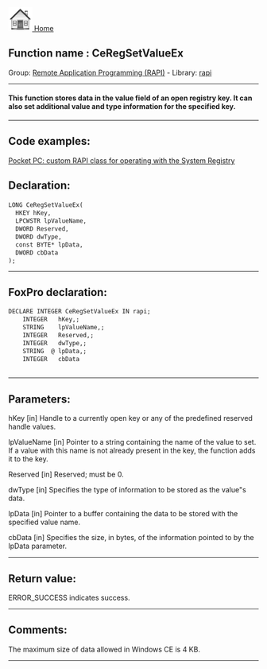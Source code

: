 [<img src="../../images/home.png"> Home ](https://github.com/VFPX/Win32API)  

## Function name : CeRegSetValueEx
Group: [Remote Application Programming (RAPI)](../../functions_group.md#Remote_Application_Programming_(RAPI))  -  Library: [rapi](../../Libraries.md#rapi)  
***  


#### This function stores data in the value field of an open registry key. It can also set additional value and type information for the specified key. 
***  


## Code examples:
[Pocket PC: custom RAPI class for operating with the System Registry](../../samples/sample_441.md)  

## Declaration:
```foxpro  
LONG CeRegSetValueEx(
  HKEY hKey,
  LPCWSTR lpValueName,
  DWORD Reserved,
  DWORD dwType,
  const BYTE* lpData,
  DWORD cbData
);  
```  
***  


## FoxPro declaration:
```foxpro  
DECLARE INTEGER CeRegSetValueEx IN rapi;
	INTEGER   hKey,;
	STRING    lpValueName,;
	INTEGER   Reserved,;
	INTEGER   dwType,;
	STRING  @ lpData,;
	INTEGER   cbData
  
```  
***  


## Parameters:
hKey 
[in] Handle to a currently open key or any of the predefined reserved handle values.

lpValueName 
[in] Pointer to a string containing the name of the value to set. If a value with this name is not already present in the key, the function adds it to the key.

Reserved 
[in] Reserved; must be 0. 

dwType 
[in] Specifies the type of information to be stored as the value"s data.

lpData 
[in] Pointer to a buffer containing the data to be stored with the specified value name. 

cbData 
[in] Specifies the size, in bytes, of the information pointed to by the lpData parameter.  
***  


## Return value:
ERROR_SUCCESS indicates success.  
***  


## Comments:
The maximum size of data allowed in Windows CE is 4 KB.   
  
***  


